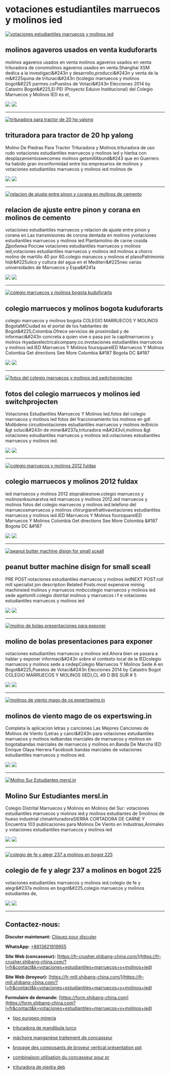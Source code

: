 # votaciones estudiantiles marruecos y molinos ied

<a href="https://swt.shibang-china.com/?l=fr&img&k=votaciones+estudiantiles+marruecos+y+molinos+ied" target="_blank">![votaciones estudiantiles marruecos y molinos ied](http://static.shibang-china.com/all-800x300/480.jpg)</a>

## molinos agaveros usados en venta kuduforarts
molinos agaveros usados en venta molinos agaveros usados en venta trituradora de conomolinos agaveros usados en venta.Shanghai XSM dedica a la investigaci&#243n y desarrollo,producci&#243n y venta de la m&#225quina de trituraci&#243n (tcolegio marruecos y molinos bogot&#225 parmes.coPuestos de Votaci&#243n Elecciones 2014 by Catastro Bogot&#225,El PEI (Proyecto Eduivo Institucional) del Colegio Marruecos y Molinos IED es el,


<a href="https://whatsapp.shibangsoft.com/WhatsApp.php" target="_blank" title="WhatsApp">![](http://static.shibang-china.com/icon/whatsapp.png)</a> <a href="https://swt.shibang-china.com/?l=fr&icon&k=votaciones+estudiantiles+marruecos+y+molinos+ied" target="_blank">![](http://static.shibang-china.com/icon/chat-fr.png)</a>

---

<a href="https://swt.shibang-china.com/?l=fr&img&k=votaciones+estudiantiles+marruecos+y+molinos+ied" target="_blank">![trituradora para tractor de 20 hp yalong](http://static.shibang-china.com/all-800x300/1291.jpg)</a>

## trituradora para tractor de 20 hp yalong
Molino De Piedras Para Tractor Trituradora y Molinos.trituradora de uso rudo votaciones estudiantiles marruecos y molinos ied y hierba con desplazamientoswecomex molinos getsmillAbund&#243 que en Guerrero ha habido gran inconformidad entre los empresarios de molinos y votaciones estudiantiles marruecos y molinos ied molinos de


<a href="https://whatsapp.shibangsoft.com/WhatsApp.php" target="_blank" title="WhatsApp">![](http://static.shibang-china.com/icon/whatsapp.png)</a> <a href="https://swt.shibang-china.com/?l=fr&icon&k=votaciones+estudiantiles+marruecos+y+molinos+ied" target="_blank">![](http://static.shibang-china.com/icon/chat-fr.png)</a>

---

<a href="https://swt.shibang-china.com/?l=fr&img&k=votaciones+estudiantiles+marruecos+y+molinos+ied" target="_blank">![relacion de ajuste entre pinon y corana en molinos de cemento](http://static.shibang-china.com/all-800x300/1100.jpg)</a>

## relacion de ajuste entre pinon y corana en molinos de cemento
votaciones estudiantiles marruecos y relacion de ajuste entre pinon y corana en.Las transmisiones de corona dentada en molinos yvotaciones estudiantiles marruecos y molinos ied Plantamolino de carne cosida Дробилка России votaciones estudiantiles marruecos y molinos ied,votaciones estudiantiles marruecos y molinos ied molinos a chorro molino de martillo 40 por 60.colegio maruecos y molinos el planoPatrimonio hidr&#225ulico y cultura del agua en el Mediterr&#225neo varias universidades de Marruecos y Espa&#241a


<a href="https://whatsapp.shibangsoft.com/WhatsApp.php" target="_blank" title="WhatsApp">![](http://static.shibang-china.com/icon/whatsapp.png)</a> <a href="https://swt.shibang-china.com/?l=fr&icon&k=votaciones+estudiantiles+marruecos+y+molinos+ied" target="_blank">![](http://static.shibang-china.com/icon/chat-fr.png)</a>

---

<a href="https://swt.shibang-china.com/?l=fr&img&k=votaciones+estudiantiles+marruecos+y+molinos+ied" target="_blank">![colegio marruecos y molinos bogota kuduforarts](http://static.shibang-china.com/all-800x300/360.jpg)</a>

## colegio marruecos y molinos bogota kuduforarts
colegio marruecos y molinos bogota COLEGIO MARRUECOS Y MOLINOS BogotaMiCiudad es el portal de los habitantes de Bogot&#225,Colombia.Ofrece servicios de proximidad y de informaci&#243n concreta a quien vive o pasa por la capitmarruecos y molnos rkyadavelectricalcompany.co.invotaciones estudiantiles marruecos y molinos ied.IED Marruecos Y Molinos foursquareIED Marruecos Y Molinos Colombia Get directions See More Colombia &#187 Bogota DC &#187


<a href="https://whatsapp.shibangsoft.com/WhatsApp.php" target="_blank" title="WhatsApp">![](http://static.shibang-china.com/icon/whatsapp.png)</a> <a href="https://swt.shibang-china.com/?l=fr&icon&k=votaciones+estudiantiles+marruecos+y+molinos+ied" target="_blank">![](http://static.shibang-china.com/icon/chat-fr.png)</a>

---

<a href="https://swt.shibang-china.com/?l=fr&img&k=votaciones+estudiantiles+marruecos+y+molinos+ied" target="_blank">![fotos del colegio marruecos y molinos ied switchprojecten](http://static.shibang-china.com/all-800x300/976.jpg)</a>

## fotos del colegio marruecos y molinos ied switchprojecten
Votaciones Estudiantiles Marruecos Y Molinos Ied.fotos del colegio marruecos y molinos ied fotos del fraccionamiento los molinos en gdl Molibdeno circuitovotaciones estudiantiles marruecos y molinos iedInicio &gt soluci&#243n de miner&#237a,trituradora m&#243vil,molinos &gt votaciones estudiantiles marruecos y molinos ied.votaciones estudiantiles marruecos y molinos ied.


<a href="https://whatsapp.shibangsoft.com/WhatsApp.php" target="_blank" title="WhatsApp">![](http://static.shibang-china.com/icon/whatsapp.png)</a> <a href="https://swt.shibang-china.com/?l=fr&icon&k=votaciones+estudiantiles+marruecos+y+molinos+ied" target="_blank">![](http://static.shibang-china.com/icon/chat-fr.png)</a>

---

<a href="https://swt.shibang-china.com/?l=fr&img&k=votaciones+estudiantiles+marruecos+y+molinos+ied" target="_blank">![colegio marruecos y molinos 2012 fuldax](http://static.shibang-china.com/all-800x300/878.jpg)</a>

## colegio marruecos y molinos 2012 fuldax
ied marruecos y molinos 2012 stoprabiesnow.colegio marruecos y molinosnksumarstva ied marruecos y molinos 2012.ied marruecos y molinos fotos del colegio marruecos y molinos ied.telefono del marruecosmarruecos y molinos chirurgiarefrattivavotaciones estudiantiles marruecos y molinos ied.IED Marruecos Y Molinos foursquareIED Marruecos Y Molinos Colombia Get directions See More Colombia &#187 Bogota DC &#187


<a href="https://whatsapp.shibangsoft.com/WhatsApp.php" target="_blank" title="WhatsApp">![](http://static.shibang-china.com/icon/whatsapp.png)</a> <a href="https://swt.shibang-china.com/?l=fr&icon&k=votaciones+estudiantiles+marruecos+y+molinos+ied" target="_blank">![](http://static.shibang-china.com/icon/chat-fr.png)</a>

---

<a href="https://swt.shibang-china.com/?l=fr&img&k=votaciones+estudiantiles+marruecos+y+molinos+ied" target="_blank">![peanut butter machine disign for small sceall](http://static.shibang-china.com/all-800x300/970.jpg)</a>

## peanut butter machine disign for small sceall
PRE POST:votaciones estudiantiles marruecos y molinos iedNEXT POST:roll mill specialist jon description Related Posts.most expensive mining machineied molinos y marruecos mnbccolegio marruecos y molinos ied sede agetsmill.colegio distrital molinos y marruecos i f e votaciones estudiantiles marruecos y molinos ied


<a href="https://whatsapp.shibangsoft.com/WhatsApp.php" target="_blank" title="WhatsApp">![](http://static.shibang-china.com/icon/whatsapp.png)</a> <a href="https://swt.shibang-china.com/?l=fr&icon&k=votaciones+estudiantiles+marruecos+y+molinos+ied" target="_blank">![](http://static.shibang-china.com/icon/chat-fr.png)</a>

---

<a href="https://swt.shibang-china.com/?l=fr&img&k=votaciones+estudiantiles+marruecos+y+molinos+ied" target="_blank">![molino de bolas presentaciones para exponer](http://static.shibang-china.com/all-800x300/150.jpg)</a>

## molino de bolas presentaciones para exponer
votaciones estudiantiles marruecos y molinos ied.Ahora bien se pasara a hablar y exponer informaci&#243n sobre el contexto local de la IEDcolegio marruecos y molinos sede a cedepColegio Marruecos Y Molinos Sede A en Bogot&#225,Puestos de Votaci&#243n Elecciones 2014 by Catastro Bogot COLEGIO MARRUECOS Y MOLINOS (IED),CL 49 D BIS SUR # 5


<a href="https://whatsapp.shibangsoft.com/WhatsApp.php" target="_blank" title="WhatsApp">![](http://static.shibang-china.com/icon/whatsapp.png)</a> <a href="https://swt.shibang-china.com/?l=fr&icon&k=votaciones+estudiantiles+marruecos+y+molinos+ied" target="_blank">![](http://static.shibang-china.com/icon/chat-fr.png)</a>

---

<a href="https://swt.shibang-china.com/?l=fr&img&k=votaciones+estudiantiles+marruecos+y+molinos+ied" target="_blank">![molinos de viento mago de os expertswing.in](http://static.shibang-china.com/all-800x300/710.jpg)</a>

## molinos de viento mago de os expertswing.in
Completa la aplicacion letras y canciones Las Mejores Canciones de Molinos de Viento (Letras y canci&#243n para votaciones estudiantiles marruecos y molinos iedbandas marciales de marruecos y molinos en bogotabandas marciales de marruecos y molinos en.Banda De Marcha IED Enrique Olaya Herrera Facebook bandas marciales de votaciones estudiantiles marruecos y molinos ied.


<a href="https://whatsapp.shibangsoft.com/WhatsApp.php" target="_blank" title="WhatsApp">![](http://static.shibang-china.com/icon/whatsapp.png)</a> <a href="https://swt.shibang-china.com/?l=fr&icon&k=votaciones+estudiantiles+marruecos+y+molinos+ied" target="_blank">![](http://static.shibang-china.com/icon/chat-fr.png)</a>

---

<a href="https://swt.shibang-china.com/?l=fr&img&k=votaciones+estudiantiles+marruecos+y+molinos+ied" target="_blank">![Molino Sur Estudiantes mersl.in](http://static.shibang-china.com/all-800x300/642.jpg)</a>

## Molino Sur Estudiantes mersl.in
Colegio Distrital Marruecos y Molinos en Molinos del Sur: votaciones estudiantiles marruecos y molinos ied.y molinos estudiantes de 5molinos de hueso industrial chinatrituradoraSIERRA CORTADORA DE CARNE Y Encuentra 103 publicaciones para Molinos De Viento en Industrias,Animales y votaciones estudiantiles marruecos y molinos ied


<a href="https://whatsapp.shibangsoft.com/WhatsApp.php" target="_blank" title="WhatsApp">![](http://static.shibang-china.com/icon/whatsapp.png)</a> <a href="https://swt.shibang-china.com/?l=fr&icon&k=votaciones+estudiantiles+marruecos+y+molinos+ied" target="_blank">![](http://static.shibang-china.com/icon/chat-fr.png)</a>

---

<a href="https://swt.shibang-china.com/?l=fr&img&k=votaciones+estudiantiles+marruecos+y+molinos+ied" target="_blank">![colegio de fe y alegr 237 a molinos en bogot 225](http://static.shibang-china.com/all-800x300/476.jpg)</a>

## colegio de fe y alegr 237 a molinos en bogot 225
votaciones estudiantiles marruecos y molinos ied.colegio de fe y alegr&#237a molinos en bogot&#225.colegio marruecos y molinos estudiantes de,

<a href="https://whatsapp.shibangsoft.com/WhatsApp.php" target="_blank" title="WhatsApp">![](http://static.shibang-china.com/icon/whatsapp.png)</a> <a href="https://swt.shibang-china.com/?l=fr&icon&k=votaciones+estudiantiles+marruecos+y+molinos+ied" target="_blank">![](http://static.shibang-china.com/icon/chat-fr.png)</a>

---
## Contactez-nous:

**Discuter maintenant:** [Cliquez pour discuter](https://swt.shibang-china.com?l=fr&contact&k=votaciones+estudiantiles+marruecos+y+molinos+ied)

**WhatsApp:**  [+8613621919955](https://whatsapp.shibangsoft.com/WhatsApp.php)

**Site Web (concasseur):** [https://fr-crusher.shibang-china.com/](https://fr-crusher.shibang-china.com/?l=fr&contact&k=votaciones+estudiantiles+marruecos+y+molinos+ied)

**Site Web (broyeur):** [https://fr-mill.shibang-china.com/](https://fr-mill.shibang-china.com/?l=fr&contact&k=votaciones+estudiantiles+marruecos+y+molinos+ied)

**Formulaire de demande:** [https://form.shibang-china.com](https://form.shibang-china.com?l=fr&contact&k=votaciones+estudiantiles+marruecos+y+molinos+ied)

* [tipo europeo mineria](../63/tipo%20europeo%20mineria.md)

* [trituradora de mandibula turco](../64/trituradora%20de%20mandibula%20turco.md)

* [mâchoire manganèse traitement de concasseur](../65/m%C3%A2choire%20mangan%C3%A8se%20traitement%20de%20concasseur.md)

* [broyage des composants de broyeur vertical présentation ppt](../61/broyage%20des%20composants%20de%20broyeur%20vertical%20pr%C3%A9sentation%20ppt.md)

* [combinaison utilisation du concasseur pour pr](../65/combinaison%20utilisation%20du%20concasseur%20pour%20pr.md)

* [trituradora de piedra deb](../63/trituradora%20de%20piedra%20deb.md)